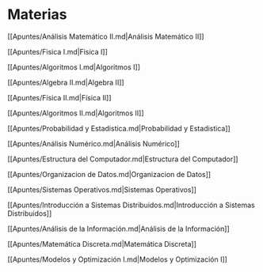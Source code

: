 # Materias

[[Apuntes/Análisis Matemático II.md|Análisis Matemático II]]

[[Apuntes/Fisica I.md|Fisica I]]

[[Apuntes/Algoritmos I.md|Algoritmos I]]

[[Apuntes/Algebra II.md|Algebra II]]

[[Apuntes/Física II.md|Física II]]

[[Apuntes/Algoritmos II.md|Algoritmos II]]

[[Apuntes/Probabilidad y Estadistica.md|Probabilidad y Estadistica]]

[[Apuntes/Análisis Numérico.md|Análisis Numérico]]

[[Apuntes/Estructura del Computador.md|Estructura del Computador]]

[[Apuntes/Organizacion de Datos.md|Organizacion de Datos]]

[[Apuntes/Sistemas Operativos.md|Sistemas Operativos]]

[[Apuntes/Introducción a Sistemas Distribuidos.md|Introducción a Sistemas Distribuidos]]

[[Apuntes/Análisis de la Información.md|Análisis de la Información]]

[[Apuntes/Matemática Discreta.md|Matemática Discreta]]

[[Apuntes/Modelos y Optimización I.md|Modelos y Optimización I]]